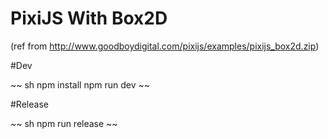 # PixiJS With Box2D 
(ref from http://www.goodboydigital.com/pixijs/examples/pixijs_box2d.zip)


#Dev 
	
~~ sh
	npm install
	npm run dev
~~

#Release

~~ sh
	npm run release
~~